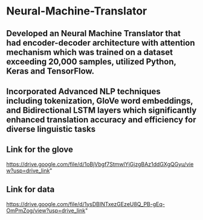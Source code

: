 # Neural-Machine-Translator
## Developed an Neural Machine Translator that had encoder-decoder architecture with attention mechanism which was trained on a dataset exceeding 20,000 samples, utilized Python, Keras and TensorFlow.
## Incorporated Advanced NLP techniques including tokenization, GloVe word embeddings, and Bidirectional LSTM layers which significantly enhanced translation accuracy and efficiency for diverse linguistic tasks
## Link for the glove 
https://drive.google.com/file/d/1oBjVbgf7StmwlYjGjzgBAz1ddGXgQGyu/view?usp=drive_link"
## Link for data 
https://drive.google.com/file/d/1ysDBINTxezGEzeU8Q_PB-gEq-OmPmZog/view?usp=drive_link"
